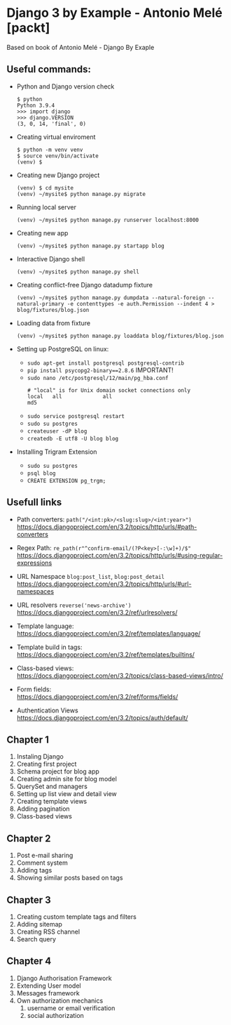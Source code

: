 # Django 3 by Example - Antonio Melé [packt]
Based on book of Antonio Melé -  Django By Exaple

## Useful commands:
* Python and Django version check
    ```shell
    $ python
    Python 3.9.4
    >>> import django
    >>> django.VERSION
    (3, 0, 14, 'final', 0)
    ```
  
* Creating virtual enviroment
    ```shell
    $ python -m venv venv
    $ source venv/bin/activate
    (venv) $
    ```
  
* Creating new Django project
    ```shell
    (venv) $ cd mysite
    (venv) ~/mysite$ python manage.py migrate
    ```

* Running local server
    ```shell
    (venv) ~/mysite$ python manage.py runserver localhost:8000
    ```
    
* Creating new app
    ```shell
    (venv) ~/mysite$ python manage.py startapp blog
    ```
  
* Interactive Django shell
  ```shell
  (venv) ~/mysite$ python manage.py shell
  ```
  
* Creating conflict-free Django datadump fixture
  ```shell
  (venv) ~/mysite$ python manage.py dumpdata --natural-foreign --natural-primary -e contenttypes -e auth.Permission --indent 4 > blog/fixtures/blog.json
  ```
  
* Loading data from fixture
  ```shell
  (venv) ~/mysite$ python manage.py loaddata blog/fixtures/blog.json
  ```

* Setting up PostgreSQL on linux:
  * `sudo apt-get install postgresql postgresql-contrib`
  * `pip install psycopg2-binary==2.8.6` IMPORTANT!
  * `sudo nano /etc/postgresql/12/main/pg_hba.conf`
    ```editorconfig
    # "local" is for Unix domain socket connections only
    local   all             all                                     md5
    ```
  * `sudo service postgresql restart`
  * `sudo su postgres`
  * `createuser -dP blog`
  * `createdb -E utf8 -U blog blog`

* Installing Trigram Extension
  * `sudo su postgres`
  * `psql blog`
  * `CREATE EXTENSION pg_trgm;`

## Usefull links
* Path converters: `path("/<int:pk>/<slug:slug>/<int:year>")` \
https://docs.djangoproject.com/en/3.2/topics/http/urls/#path-converters
  
* Regex Path: `re_path(r"^confirm-email/(?P<key>[-:\w]+)/$"` \
https://docs.djangoproject.com/en/3.2/topics/http/urls/#using-regular-expressions
  
* URL Namespace `blog:post_list`, `blog:post_detail` \
https://docs.djangoproject.com/en/3.2/topics/http/urls/#url-namespaces

* URL resolvers `reverse('news-archive')` \
https://docs.djangoproject.com/en/3.2/ref/urlresolvers/
  
* Template language: \
https://docs.djangoproject.com/en/3.2/ref/templates/language/
  
* Template build in tags: \
https://docs.djangoproject.com/en/3.2/ref/templates/builtins/
  
* Class-based views: \
https://docs.djangoproject.com/en/3.2/topics/class-based-views/intro/
  
* Form fields: \
https://docs.djangoproject.com/en/3.2/ref/forms/fields/

* Authentication Views \
https://docs.djangoproject.com/en/3.2/topics/auth/default/
  

## Chapter 1
1. Instaling Django
2. Creating first project
3. Schema project for blog app
4. Creating admin site for blog model
5. QuerySet and managers
6. Setting up list view and detail view
7. Creating template views
8. Adding pagination
9. Class-based views

## Chapter 2
1. Post e-mail sharing
2. Comment system
3. Adding tags
4. Showing similar posts based on tags

## Chapter 3
1. Creating custom template tags and filters
2. Adding sitemap
3. Creating RSS channel
4. Search query

## Chapter 4
1. Django Authorisation Framework
2. Extending User model
3. Messages framework
4. Own authorization mechanics
   1. username or email verification
   2. social authorization